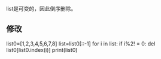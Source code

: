 list是可变的，因此倒序删除。
## 修改
list0=[1,2,3,4,5,6,7,8]
list=list0[::-1]
for i in list:
     if i%2! = 0:
     del list0[list0.index(i)]
print(list0)

     